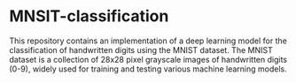 # MNSIT-classification
This repository contains an implementation of a deep learning model for the classification of handwritten digits using the MNIST dataset. The MNIST dataset is a collection of 28x28 pixel grayscale images of handwritten digits (0-9), widely used for training and testing various machine learning models.
